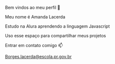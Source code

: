 Bem vindos ao meu perfil 💮

Meu nome é Amanda Lacerda

Estudo na Alura aprendendo a linguagem Javascript

Uso esse espaço para compartilhar meus projetos



Entrar em contato comigo 📫

Borges.lacerda@escola.pr.gov.br
